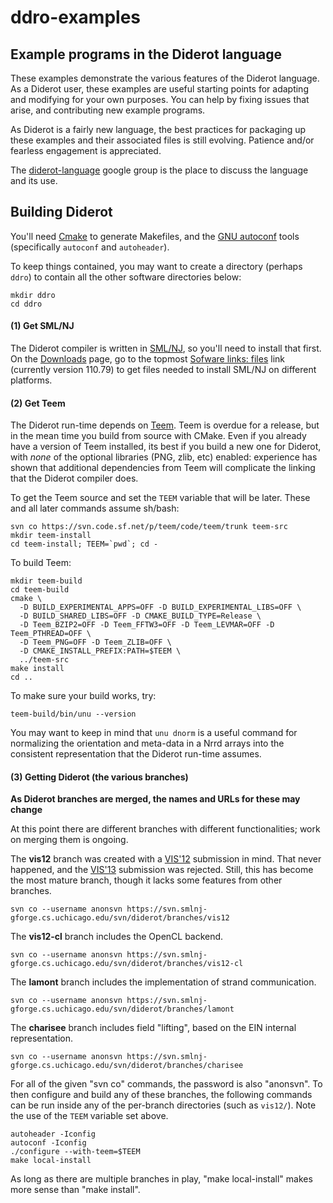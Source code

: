# ddro-examples

## Example programs in the Diderot language

These examples demonstrate the various features of the Diderot language.
As a Diderot user, these examples are useful starting points for adapting and modifying for your
own purposes. You can help by fixing issues that arise, and contributing new example programs.

As Diderot is a fairly new language, the best practices for packaging up these examples and their
associated files is still evolving.  Patience and/or fearless engagement is appreciated.

The [diderot-language](https://goo.gl/kXpxhV) google group is the place to
discuss the language and its use.

## Building Diderot

You'll need [Cmake](https://cmake.org) to generate Makefiles, and
the [GNU autoconf](http://www.gnu.org/software/autoconf/manual/autoconf.html)
tools (specifically <code>autoconf</code> and <code>autoheader</code>).

To keep things contained, you may want to create a directory (perhaps <code>ddro</code>)
to contain all the other software directories below:

	mkdir ddro
	cd ddro

#### (1) Get SML/NJ
The Diderot compiler is written in [SML/NJ](http://smlnj.org), so you'll
need to install that first.  On the [Downloads](http://smlnj.org/dist/working/index.html)
page, go to the topmost [Sofware links: files](http://smlnj.org/dist/working/110.79/index.html)
link (currently version 110.79) to get files needed to install SML/NJ on different platforms.

#### (2) Get Teem
The Diderot run-time depends on [Teem](http://teem.sourceforge.net).
Teem is overdue for a release, but in the mean time you build from source
with CMake.  Even if
you already have a version of Teem installed, its best if you build a new one
for Diderot, with *none* of the optional libraries (PNG, zlib, etc) enabled: experience
has shown that additional dependencies from Teem will complicate the linking that
the Diderot compiler does.

To get the Teem source and set the
<code>TEEM</code> variable that will be later.
These and all later commands assume sh/bash:

	svn co https://svn.code.sf.net/p/teem/code/teem/trunk teem-src
	mkdir teem-install
	cd teem-install; TEEM=`pwd`; cd -
To build Teem:

	mkdir teem-build
	cd teem-build
	cmake \
	  -D BUILD_EXPERIMENTAL_APPS=OFF -D BUILD_EXPERIMENTAL_LIBS=OFF \
	  -D BUILD_SHARED_LIBS=OFF -D CMAKE_BUILD_TYPE=Release \
	  -D Teem_BZIP2=OFF -D Teem_FFTW3=OFF -D Teem_LEVMAR=OFF -D Teem_PTHREAD=OFF \
	  -D Teem_PNG=OFF -D Teem_ZLIB=OFF \
	  -D CMAKE_INSTALL_PREFIX:PATH=$TEEM \
	  ../teem-src
	make install
	cd ..
To make sure your build works, try:

	teem-build/bin/unu --version
You may want to keep in mind that <code>unu dnorm</code> is a useful command for
normalizing the orientation and meta-data in a Nrrd arrays into the consistent
representation that the Diderot run-time assumes.

#### (3) Getting Diderot (the various branches)

**As Diderot branches are merged, the names and URLs for these may change**

At this point there are different branches with different functionalities;
work on merging them is ongoing.

The **vis12** branch was created with a
[VIS'12](http://ieeevis.org/year/2012/info/call-participation/welcome)
submission in mind. That never happened, and the
[VIS'13](http://ieeevis.org/year/2013/info/vis-welcome/welcome) submission was rejected.
Still, this has become the most mature branch, though it lacks some features from other branches.

	svn co --username anonsvn https://svn.smlnj-gforge.cs.uchicago.edu/svn/diderot/branches/vis12

The **vis12-cl** branch includes the OpenCL backend.

	svn co --username anonsvn https://svn.smlnj-gforge.cs.uchicago.edu/svn/diderot/branches/vis12-cl

The **lamont** branch includes the implementation of strand communication.

	svn co --username anonsvn https://svn.smlnj-gforge.cs.uchicago.edu/svn/diderot/branches/lamont

The **charisee** branch includes field "lifting", based on the EIN internal representation.

	svn co --username anonsvn https://svn.smlnj-gforge.cs.uchicago.edu/svn/diderot/branches/charisee

For all of the given "svn co" commands, the password is also "anonsvn".  To then configure and build
any of these branches, the following commands can be run inside any of the per-branch directories
(such as <code>vis12/</code>). 
Note the use of the <code>TEEM</code> variable set above.

	autoheader -Iconfig
	autoconf -Iconfig
	./configure --with-teem=$TEEM
	make local-install

As long as there are multiple branches in play, "make local-install" makes more sense than "make install".
